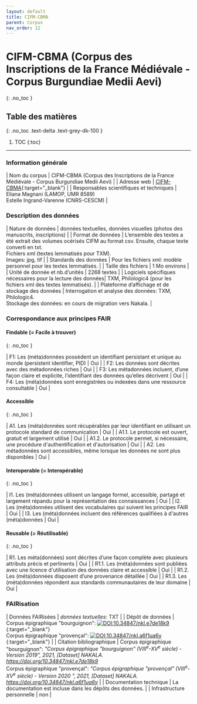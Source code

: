 ```yaml
---
layout: default
title: CIFM-CBMA
parent: Corpus
nav_order: 12
---
```


# CIFM-CBMA (Corpus des Inscriptions de la France Médiévale - Corpus Burgundiae Medii Aevi)
{: .no_toc }

## Table des matières
{: .no_toc .text-delta .text-grey-dk-100 }

1. TOC
{:toc}

---

### Information générale

| <span class="corpus-table-header-left">Nom du corpus</span>                           | CIFM-CBMA (Corpus des Inscriptions de la France Médiévale - Corpus Burgundiae Medii Aevi) |
| <span class="corpus-table-header-left">Adresse web</span>                             | [CIFM-CBMA](http://www.cbma-project.eu/editions/textes_epigraphiques.html){:target="_blank"} |
| <span class="corpus-table-header-left">Responsables scientifiques et techniques</span> | Eliana Magnani (LAMOP, UMR 8589) <br/> Estelle Ingrand-Varenne (CNRS-CESCM) |

### Description des données

| <span class="corpus-table-header-left">Nature de données</span>                                            | données textuelles, données visuelles (photos des manuscrits, inscriptions) |
| <span class="corpus-table-header-left">Format de données</span>                                            | L’ensemble des textes a été extrait des volumes océrisés CIFM au format csv. Ensuite, chaque texte converti en txt. <br/> Fichiers xml (textes lemmatisés pour TXM). <br/> Images: jpg, tif |
| <span class="corpus-table-header-left">Standards des données</span>                                        | Pour les fichiers xml: modèle personnel pour les textes lemmatisés. |
| <span class="corpus-table-header-left">Taille des fichiers</span>                                          | 1 Mo environs |
| <span class="corpus-table-header-left">Unité de donnée et nb.d’unités</span>                               | 2268 textes |
| <span class="corpus-table-header-left">Logiciels spécifiques nécessaires pour la lecture des données</span>| TXM, Philologic4 (pour les fichiers xml des textes lemmatisés). |
| <span class="corpus-table-header-left">Plateforme d’affichage et de stockage des données</span>            | Interrogation et analyse des données: TXM, Philologic4. <br/> Stockage des données: en cours de migration vers Nakala. |

### Correspondance aux principes FAIR

#### Findable (= Facile à trouver)
{: .no_toc }

| F1: Les (méta)données possèdent un identifiant persistant et unique au monde (persistent identifier, PID)	  | <span class="overview-table-yes">Oui</span> |
| F2: Les données sont décrites avec des métadonnées riches													  | <span class="overview-table-yes">Oui</span> |
| F3: Les métadonnées incluent, d’une façon claire et explicite, l’identifiant des données qu’elles décrivent | <span class="overview-table-yes">Oui</span> |
| F4: Les (méta)données sont enregistrées ou indexées dans une ressource consultable						  | <span class="overview-table-yes">Oui</span> |

#### Accessible
{: .no_toc }

| A1. Les (méta)données sont récupérables par leur identifiant en utilisant un protocole standard de communication | <span class="overview-table-yes">Oui</span> |
| A1.1. Le protocole est ouvert, gratuit et largement utilisé													   | <span class="overview-table-yes">Oui</span> |
| A1.2. Le protocole permet, si nécessaire, une procédure d'authentification et d'autorisation					   | <span class="overview-table-yes">Oui</span> |
| A2. Les métadonnées sont accessibles, même lorsque les données ne sont plus disponibles						   | <span class="overview-table-yes">Oui</span> |

#### Interoperable (= Interopérable)
{: .no_toc }

| I1. Les (méta)données utilisent un langage formel, accessible, partagé et largement répandu pour la représentation des connaissances | <span class="overview-table-yes">Oui</span> |
| I2. Les (méta)données utilisent des vocabulaires qui suivent les principes FAIR 													   | <span class="overview-table-yes">Oui</span> |
| I3. Les (méta)données incluent des références qualifiées à d'autres (méta)données 												   | <span class="overview-table-yes">Oui</span> |

#### Reusable (= Réutilisable)
{: .no_toc }

| R1. Les méta(données) sont décrites d’une façon complète avec plusieurs attributs précis et pertinents	| <span class="overview-table-yes">Oui</span> |
| R1.1. Les (méta)données sont publiées avec une licence d'utilisation des données claire et accessible 	| <span class="overview-table-yes">Oui</span> |
| R1.2. Les (méta)données disposent d’une provenance détaillée												| <span class="overview-table-yes">Oui</span> |
| R1.3. Les (méta)données répondent aux standards communautaires de leur domaine							| <span class="overview-table-yes">Oui</span> |

### FAIRisation

| <span class="corpus-table-header-left">Données FAIRisées</span>         	 | _données textuelles:_ TXT |
| <span class="corpus-table-header-left">Dépôt de données</span>          	 | Corpus épigraphique "bourguignon": [![DOI:10.34847/nkl.e7de18k9](https://zenodo.org/badge/DOI/10.34847/nkl.e7de18k9.svg)](https://doi.org/10.34847/nkl.e7de18k9){:target="_blank"} <span style="display: block; padding-bottom: 10px;"/> Corpus épigraphique "provençal": [![DOI:10.34847/nkl.a6f1ua6y](https://zenodo.org/badge/DOI/10.34847/nkl.a6f1ua6y.svg)](https://doi.org/10.34847/nkl.a6f1ua6y){:target="_blank"} |
| <span class="corpus-table-header-left">Citation bibliographique</span>  	 | Corpus épigraphique "bourguignon": _"Corpus épigraphique "bourguignon" (VIII<sup>e</sup>-XV<sup>e</sup> siècle) - Version 2019", 2021, [Dataset] NAKALA. https://doi.org/10.34847/nkl.e7de18k9_ <span style="display: block; padding-bottom: 10px;"/> Corpus épigraphique "provençal": _"Corpus épigraphique "provençal" (VIII<sup>e</sup>-XV<sup>e</sup> siècle) - Version 2020 ", 2021, [Dataset] NAKALA. https://doi.org/10.34847/nkl.a6f1ua6y_ |
| <span class="corpus-table-header-left">Documentation technique</span>   	 | La documentation est incluse dans les dépôts des données. |
| <span class="corpus-table-header-left">Infrastructure personnelle</span>   | non |
